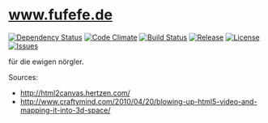 www.fufefe.de
=
[![Dependency Status](http://img.shields.io/gemnasium/nicolindemann/fufefe.svg?style=flat-square)](https://gemnasium.com/nicolindemann/fufefe) [![Code Climate](http://img.shields.io/codeclimate/github/nicolindemann/fufefe.svg?style=flat-square)](https://codeclimate.com/github/nicolindemann/fufefe) [![Build Status](http://img.shields.io/travis/nicolindemann/fufefe.svg?style=flat-square)](https://travis-ci.org/nicolindemann/fufefe) [![Release](http://img.shields.io/github/release/nicolindemann/fufefe.svg?style=flat-square)](https://github.com/nicolindemann/fufefe/releases) [![License](https://img.shields.io/badge/license-MIT-blue.svg?style=flat-square)](https://raw.githubusercontent.com/nicolindemann/fufefe/develop/LICENSE.md) [![Issues](http://img.shields.io/github/issues/nicolindemann/fufefe.svg?style=flat-square)](https://github.com/nicolindemann/fufefe/issues)

für die ewigen nörgler.

Sources:

- http://html2canvas.hertzen.com/
- http://www.craftymind.com/2010/04/20/blowing-up-html5-video-and-mapping-it-into-3d-space/

